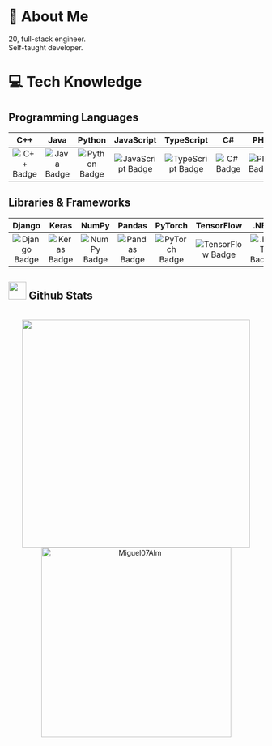 # 🌅 About Me
20, full-stack engineer. <br> 
Self-taught developer.

# 💻 Tech Knowledge
## Programming Languages
| C++ | Java | Python | JavaScript | TypeScript | C# | PHP |
|:---:|:----:|:------:|:----------:|:----------:|:--:| :----------:|
| ![C++ Badge](https://img.shields.io/badge/c++-%2300599C.svg?style=for-the-badge&logo=c%2B%2B&logoColor=white) | ![Java Badge](https://img.shields.io/badge/java-%23ED8B00.svg?style=for-the-badge&logo=java&logoColor=white) | ![Python Badge](https://img.shields.io/badge/python-3670A0?style=for-the-badge&logo=python&logoColor=ffdd54) | ![JavaScript Badge](https://img.shields.io/badge/javascript-%23323330.svg?style=for-the-badge&logo=javascript&logoColor=%23F7DF1E) | ![TypeScript Badge](https://img.shields.io/badge/typescript-%23007ACC.svg?style=for-the-badge&logo=typescript&logoColor=white) | ![C# Badge](https://img.shields.io/badge/C%23-%23239120.svg?style=for-the-badge&logo=c-sharp&logoColor=white) | ![PHP Badge](https://img.shields.io/badge/PHP-777BB4?style=for-the-badge&logo=php&logoColor=white)|

## Libraries & Frameworks

| Django | Keras | NumPy | Pandas | PyTorch | TensorFlow | .NET |
|:------:|:-----:|:-----:|:------:|:-------:|:----------:|:----:|
| ![Django Badge](https://img.shields.io/badge/django-%23092E20.svg?style=for-the-badge&logo=django&logoColor=white) | ![Keras Badge](https://img.shields.io/badge/Keras-%23D00000.svg?style=for-the-badge&logo=Keras&logoColor=white) | ![NumPy Badge](https://img.shields.io/badge/numpy-%23013243.svg?style=for-the-badge&logo=numpy&logoColor=white) | ![Pandas Badge](https://img.shields.io/badge/pandas-%23150458.svg?style=for-the-badge&logo=pandas&logoColor=white) | ![PyTorch Badge](https://img.shields.io/badge/PyTorch-%23EE4C2C.svg?style=for-the-badge&logo=PyTorch&logoColor=white) | ![TensorFlow Badge](https://img.shields.io/badge/TensorFlow-%23FF6F00.svg?style=for-the-badge&logo=TensorFlow&logoColor=white) | ![.NET Badge](https://img.shields.io/badge/.NET-%235C2D91.svg?style=for-the-badge&logo=.net&logoColor=white) |




## <img src="https://media.giphy.com/media/iY8CRBdQXODJSCERIr/giphy.gif" width="35"><b> Github Stats </b>
<br>

<div align="center">

<a href="https://github.com/Miguel07Alm/">
  <img src="https://github-readme-stats.vercel.app/api?username=Miguel07Alm&include_all_commits=true&count_private=true&show_icons=true&line_height=20&title_color=7A7ADB&icon_color=2234AE&text_color=D3D3D3&bg_color=0,000000,130F40" width="450"/>
  <img src="https://github-readme-stats.vercel.app/api/top-langs?username=Miguel07Alm&show_icons=true&locale=en&layout=compact&line_height=20&title_color=7A7ADB&icon_color=2234AE&text_color=D3D3D3&bg_color=0,000000,130F40" width="375"  alt="Miguel07Alm"/>

</a>
</div>

